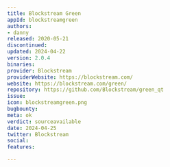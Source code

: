 ```yaml
---
title: Blockstream Green
appId: blockstreamgreen
authors:
- danny
released: 2020-05-21
discontinued: 
updated: 2024-04-22
version: 2.0.4
binaries: 
provider: Blockstream
providerWebsite: https://blockstream.com/
website: https://blockstream.com/green/
repository: https://github.com/Blockstream/green_qt
issue: 
icon: blockstreamgreen.png
bugbounty: 
meta: ok
verdict: sourceavailable
date: 2024-04-25
twitter: Blockstream
social: 
features: 

---
```


